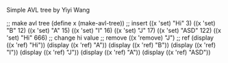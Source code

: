 Simple AVL tree by Yiyi Wang

;; make avl tree
(define x (make-avl-tree))
;; insert 
((x 'set) "Hi" 3)
((x 'set) "B" 12)
((x 'set) "A" 15)
((x 'set) "I" 16)
((x 'set) "J" 17)
((x 'set) "ASD" 122)
((x 'set) "Hi" 666) ;; change hi value
;; remove
((x 'remove) "J")
;; ref
(display ((x 'ref) "Hi"))
(display ((x 'ref) "A"))
(display ((x 'ref) "B"))
(display ((x 'ref) "I"))
(display ((x 'ref) "J"))
(display ((x 'ref) "A"))
(display ((x 'ref) "ASD"))